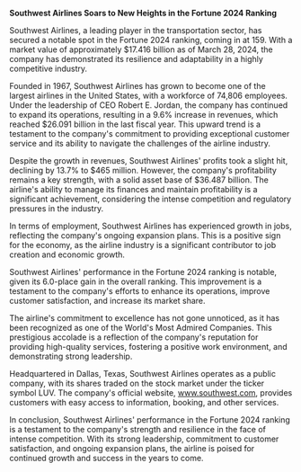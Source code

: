 **Southwest Airlines Soars to New Heights in the Fortune 2024 Ranking**

Southwest Airlines, a leading player in the transportation sector, has secured a notable spot in the Fortune 2024 ranking, coming in at 159. With a market value of approximately $17.416 billion as of March 28, 2024, the company has demonstrated its resilience and adaptability in a highly competitive industry.

Founded in 1967, Southwest Airlines has grown to become one of the largest airlines in the United States, with a workforce of 74,806 employees. Under the leadership of CEO Robert E. Jordan, the company has continued to expand its operations, resulting in a 9.6% increase in revenues, which reached $26.091 billion in the last fiscal year. This upward trend is a testament to the company's commitment to providing exceptional customer service and its ability to navigate the challenges of the airline industry.

Despite the growth in revenues, Southwest Airlines' profits took a slight hit, declining by 13.7% to $465 million. However, the company's profitability remains a key strength, with a solid asset base of $36.487 billion. The airline's ability to manage its finances and maintain profitability is a significant achievement, considering the intense competition and regulatory pressures in the industry.

In terms of employment, Southwest Airlines has experienced growth in jobs, reflecting the company's ongoing expansion plans. This is a positive sign for the economy, as the airline industry is a significant contributor to job creation and economic growth.

Southwest Airlines' performance in the Fortune 2024 ranking is notable, given its 6.0-place gain in the overall ranking. This improvement is a testament to the company's efforts to enhance its operations, improve customer satisfaction, and increase its market share.

The airline's commitment to excellence has not gone unnoticed, as it has been recognized as one of the World's Most Admired Companies. This prestigious accolade is a reflection of the company's reputation for providing high-quality services, fostering a positive work environment, and demonstrating strong leadership.

Headquartered in Dallas, Texas, Southwest Airlines operates as a public company, with its shares traded on the stock market under the ticker symbol LUV. The company's official website, www.southwest.com, provides customers with easy access to information, booking, and other services.

In conclusion, Southwest Airlines' performance in the Fortune 2024 ranking is a testament to the company's strength and resilience in the face of intense competition. With its strong leadership, commitment to customer satisfaction, and ongoing expansion plans, the airline is poised for continued growth and success in the years to come.